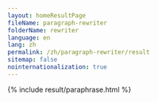 ```yaml
---
layout: homeResultPage
fileName: paragraph-rewriter
folderName: rewriter
language: en
lang: zh
permalink: /zh/paragraph-rewriter/result
sitemap: false
nointernationalization: true
---
```

{% include result/paraphrase.html %}

<script src="/js/result/paraprashing.js" data-foldername="{{page.folderName}}" data-lang="{{page.lang}}"></script>
